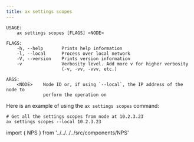 ```yaml
---
title: ax settings scopes
---
```


```text title="Get setting scopes from an ActyxOS node"
USAGE:
    ax settings scopes [FLAGS] <NODE>

FLAGS:
    -h, --help       Prints help information
    -l, --local      Process over local network
    -V, --version    Prints version information
    -v               Verbosity level. Add more v for higher verbosity
                     (-v, -vv, -vvv, etc.)

ARGS:
    <NODE>    Node ID or, if using `--local`, the IP address of the node to
              perform the operation on
```

Here is an example of using the `ax settings scopes` command:

```text title="Example Usage"
# Get all the settings scopes from node at 10.2.3.23
ax settings scopes --local 10.2.3.23
```

import { NPS } from '../../../../src/components/NPS'

<NPS />
